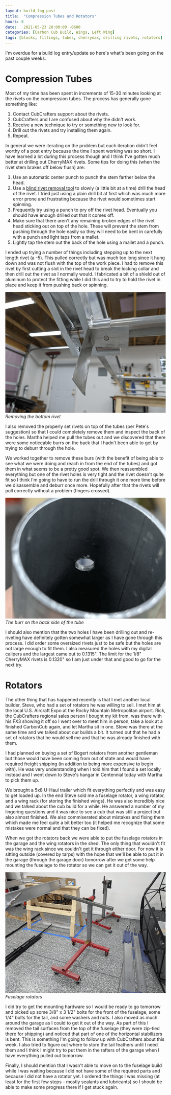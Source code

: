 ```yaml
---
layout: build_log_post
title:  "Compression Tubes and Rotators"
hours: 8
date:   2021-05-23 20:00:00 -0600
categories: [Carbon Cub Build, Wings, Left Wing]
tags: [blocks, fittings, tubes, cherrymax, drilling rivets, rotators]
---
```

I'm overdue for a build log entry/update so here's what's been going on the past couple weeks.

# Compression Tubes

Most of my time has been spent in increments of 15-30 minutes looking at the rivets on the compression tubes. The process has generally gone something like:

1. Contact CubCrafters support about the rivets.
2. CubCrafters and I are confused about why the didn't work.
3. Receive a new technique to try or something new to look for.
4. Drill out the rivets and try installing them again.
5. Repeat.

In general we were iterating on the problem but each iteration didn't feel worthy of a post entry because the time I spent working was so short. I have learned a lot during this process though and I think I've gotten much better at drilling out CherryMAX rivets. Some tips for doing this (when the rivet stem brakes off below flush) are:

1. Use an automatic center punch to punch the stem farther below the head.
2. Use a [blind rivet removal tool](https://aircraft-tool.com/shop/detail.aspx?id=1341S&AspxAutoDetectCookieSupport=1) to slowly (a little bit at a time) drill the head of the rivet. I tried just using a plain drill bit at first which was much more error prone and frustrating because the rivet would sometimes start spinning.
3. Frequently try using a punch to pry off the rivet head. Eventually you should have enough drilled out that it comes off.
4. Make sure that there aren't any remaining broken edges of the rivet head sticking out on top of the hole. These will prevent the stem from pushing through the hole easily so they will need to be bent in carefully with a punch and light taps from a mallet.
5. Lightly tap the stem out the back of the hole using a mallet and a punch.

I ended up trying a number of things including stepping up to the next length rivet (a -5). This pulled correctly but was much too long since it hung down and was not flush with the top of the work piece. I had to remove this rivet by first cutting a slot in the rivet head to break the locking collar and then drill out the rivet as I normally would. I fabricated a bit of a shield out of aluminum to protect the fitting while I did this and to try to hold the rivet in place and keep it from pushing back or spinning.

![Desktop View](/assets/img/posts/2021/2021-05-23-compression-tubes-and-rotators/removing_rivet.png)
_Removing the bottom rivet_

I also removed the properly set rivets on top of the tubes (per Pete's suggestion) so that I could completely remove them and inspect the back of the holes. Martha helped me pull the tubes out and we discovered that there were some noticeable burrs on the back that I hadn't been able to get by trying to deburr through the hole.

We worked together to remove these burs (with the benefit of being able to see what we were doing and reach in from the end of the tubes) and got them in what seems to be a pretty good spot. We then reassembled everything but one of the rivet holes is very tight and the rivet doesn't quite fit so I think I'm going to have to run the drill through it one more time before we disassemble and deburr once more. Hopefully after that the rivets will pull correctly without a problem (fingers crossed).

![Desktop View](/assets/img/posts/2021/2021-05-23-compression-tubes-and-rotators/burr_on_tube.png)
_The burr on the back side of the tube_

I should also mention that the two holes I have been drilling out and re-riveting have definitely gotten somewhat larger as I have gone through this process. I did order some oversized rivets just to be safe but the holes are not large enough to fit them. I also measured the holes with my digital calipers and the largest came out to 0.1315". The limit for the 1/8" CherryMAX rivets is 0.1320" so I am just under that and good to go for the next try.

# Rotators

The other thing that has happened recently is that I met another local builder, Steve, who had a set of rotators he was willing to sell. I met him at the local U.S. Aircraft Expo at the Rocky Mountain Metropolitan airport. Rick, the CubCrafters regional sales person I bought my kit from, was there with his FX3 showing it off so I went over to meet him in person, take a look at a finished CarbonCub again, and let Martha sit in one. Steve was there at the same time and we talked about our builds a bit. It turned out that he had a set of rotators that he would sell me and that he was already finished with them.

I had planned on buying a set of Bogert rotators from another gentleman but those would have been coming from out of state and would have required freight shipping (in addition to being more expensive to begin with). He was very understanding when I told him that I found a set locally instead and I went down to Steve's hangar in Centennial today with Martha to pick them up.

We brought a 5x8 U-Haul trailer which fit everything perfectly and was easy to get loaded up. In the end Steve sold me a fuselage rotator, a wing rotator, and a wing rack (for storing the finished wings). He was also incredibly nice and we talked about the cub build for a while. He answered a number of my lingering questions and it was nice to see a cub that was still a project but also almost finished. We also commiserated about mistakes and fixing them which made me feel quite a bit better too (it helped me recognize that some mistakes were normal and that they can be fixed).

When we got the rotators back we were able to put the fuselage rotators in the garage and the wing rotators in the shed. The only thing that wouldn't fit was the wing rack since we couldn't get it through either door. For now it is sitting outside (covered by tarps) with the hope that we'll be able to put it in the garage (through the garage door) tomorrow after we get some help mounting the fuselage to the rotator so we can get it out of the way.

![Desktop View](/assets/img/posts/2021/2021-05-23-compression-tubes-and-rotators/fuselage_rotators.png)
_Fuselage rotators_

I did try to get the mounting hardware so I would be ready to go tomorrow and picked up some 3/8" x 3 1/2" bolts for the front of the fuselage, some 1/4" bolts for the tail, and some washers and nuts. I also moved as much around the garage as I could to get it out of the way. As part of this I removed the tail surfaces from the top of the fuselage (they were zip-tied there for shipping) and noticed that part of one of the horizontal stabilizers is bent. This is something I'm going to follow up with CubCrafters about this week. I also tried to figure out where to store the tail feathers until I need them and I think I might try to put them in the rafters of the garage when I have everything pulled out tomorrow.

Finally, I should mention that I wasn't able to move on to the fuselage build while I was waiting because I did not have some of the required parts and because I did not have a rotator yet. I ordered the things I was missing (at least for the first few steps - mostly sealants and lubricants) so I should be able to make some progress there if I get stuck again.